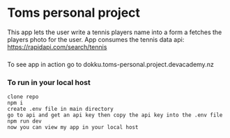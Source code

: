 # Toms personal project

This app lets the user write a tennis players name into a form a fetches the players photo for the user.
App consumes the tennis data api: https://rapidapi.com/search/tennis


###
To see app in action go to dokku.toms-personal.project.devacademy.nz


### To run in your local host 

    clone repo
    npm i 
    create .env file in main directory 
    go to api and get an api key then copy the api key into the .env file 
    npm run dev 
    now you can view my app in your local host 
